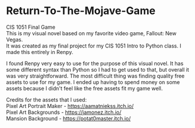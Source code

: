 # Return-To-The-Mojave-Game
CIS 1051 Final Game  
This is my visual novel based on my favorite video game, Fallout: New Vegas.  
It was created as my final project for my CIS 1051 Intro to Python class. I made this entirely in Renpy.  

I found Renpy very easy to use for the purpose of this visual novel. It has some different syntax than Python so I had to get used to that, but overall it was very straightforward.
The most difficult thing was finding quality free assets to use for my game. I ended up having to spend money on some assets because I didn't feel like the free assets fit my game well.

Credits for the assets that I used:  
Pixel Art Portrait Maker - https://aamatniekss.itch.io/  
Pixel Art Backgrounds - https://jamonez.itch.io/  
Mansion Background - https://potat0master.itch.io/  
